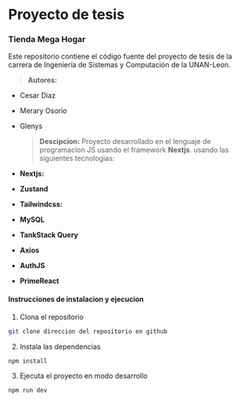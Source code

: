 # Proyecto de tesis

### Tienda Mega Hogar

Este repositorio contiene el código fuente del proyecto de tesis de la carrera de Ingeniería de Sistemas y Computación de la UNAN-Leon.

> **Autores:**

- Cesar Diaz
- Merary Osorio
- Glenys

  > **Descipcion:**
  > Proyecto desarrollado en el lenguaje de programacion JS usando el framework **Nextjs**.
  > usando las siguientes tecnologias:

- **Nextjs:**
- **Zustand**
- **Tailwindcss:**
- **MySQL**
- **TankStack Query**
- **Axios**
- **AuthJS**
- **PrimeReact**

#### Instrucciones de instalacion y ejecucion

1. Clona el repositorio

```bash
git clone direccion del repositorio en github
```

2. Instala las dependencias

```bash
npm install
```

3. Ejecuta el proyecto en modo desarrollo

```bash
npm run dev
```
